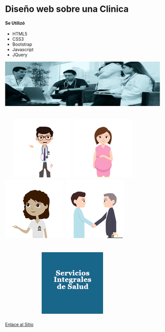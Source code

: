 # __Diseño web sobre una Clinica__
#### Se Utilizó
+ HTML5
+ CSS3
+ Bootstrap
+ Javascript
+ JQuery 

![](imagenes/1.jpg)
# &nbsp;&nbsp;&nbsp;&nbsp;![](imagenes/staff.png)  ![](imagenes/baby-hope.png) ![](imagenes/hospitalizacion.png)  ![](imagenes/salud.png)
# &nbsp;&nbsp;&nbsp;&nbsp;&nbsp;&nbsp;&nbsp;&nbsp;&nbsp;&nbsp;&nbsp;&nbsp;&nbsp;&nbsp;&nbsp;&nbsp;&nbsp;&nbsp;![](imagenes/servicio_7.png)


[Enlace al Sitio](http://fundamento.hol.es)

